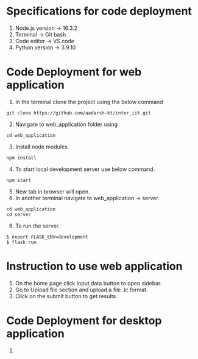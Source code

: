 # Specifications for code deployment

1. Node.js version -> 16.3.2
2. Terminal -> Git bash
3. Code editor -> VS code
4. Python version -> 3.9.10


# Code Deployment for web application

1. In the terminal clone the project using the below command 
 ```  
git clone https://github.com/aadarsh-kt/inter_iit.git  
``` 
2. Navigate to web_application folder using 
 ```
 cd web_application
 ```
3. Install node modules.
``` 
npm install
```
4. To start local development server use below command.
```
npm start
```
5. New tab in browser will open.
14. In another terminal navigate to web_application -> server.
```
cd web_application
cd server
```
6. To run the server.
```
$ export FLASK_ENV=development
$ flask run
```

# Instruction to use web application

1. On the home page click Input data button to open sidebar.
2. Go to Upload file section and upload a file .lc format.
3. Click on the submit button to get results.

# Code Deployment for desktop application

1. 
